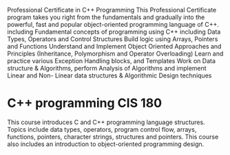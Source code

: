 Professional Certificate in C++ Programming
This Professional Certificate program takes you right from the fundamentals and gradually into the powerful, fast and popular object-oriented programming language of C++. 
including Fundamental concepts of programming using C++ including Data Types, Operators and Control Structures
Build logic using Arrays, Pointers and Functions
Understand and Implement Object Oriented Approaches and Principles (Inheritance, Polymorphism and Operator Overloading)
Learn and practice various Exception Handling blocks, and Templates
Work on Data structure & Algorithms, perform Analysis of Algorithms and implement Linear and Non- Linear data structures & Algorithmic Design techniques



# C++ programming CIS 180
This course introduces C and C++ programming language structures. Topics include data types, operators, program control flow, arrays, functions, pointers, character strings, structures and pointers. This course also includes an introduction to object-oriented programming design. 
